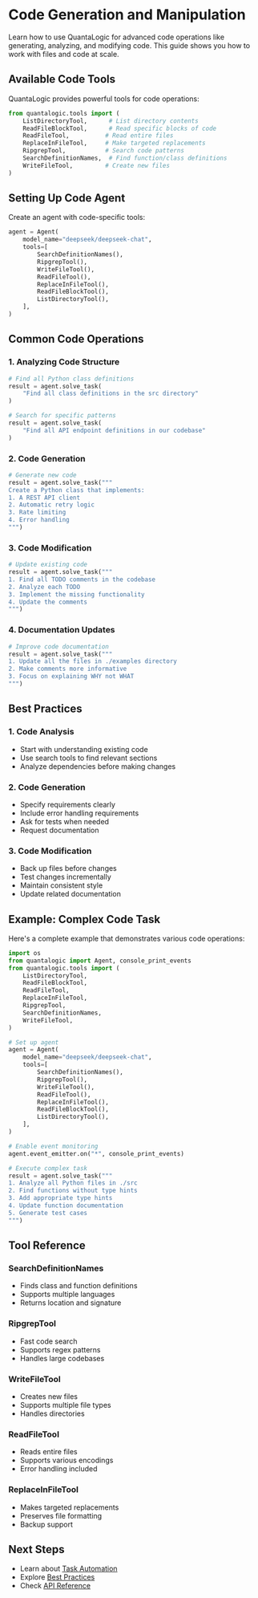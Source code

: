 # Code Generation and Manipulation

Learn how to use QuantaLogic for advanced code operations like generating, analyzing, and modifying code. This guide shows you how to work with files and code at scale.

## Available Code Tools

QuantaLogic provides powerful tools for code operations:

```python
from quantalogic.tools import (
    ListDirectoryTool,      # List directory contents
    ReadFileBlockTool,      # Read specific blocks of code
    ReadFileTool,          # Read entire files
    ReplaceInFileTool,     # Make targeted replacements
    RipgrepTool,           # Search code patterns
    SearchDefinitionNames,  # Find function/class definitions
    WriteFileTool,         # Create new files
)
```

## Setting Up Code Agent

Create an agent with code-specific tools:

```python
agent = Agent(
    model_name="deepseek/deepseek-chat",
    tools=[
        SearchDefinitionNames(),
        RipgrepTool(),
        WriteFileTool(),
        ReadFileTool(),
        ReplaceInFileTool(),
        ReadFileBlockTool(),
        ListDirectoryTool(),
    ],
)
```

## Common Code Operations

### 1. Analyzing Code Structure

```python
# Find all Python class definitions
result = agent.solve_task(
    "Find all class definitions in the src directory"
)

# Search for specific patterns
result = agent.solve_task(
    "Find all API endpoint definitions in our codebase"
)
```

### 2. Code Generation

```python
# Generate new code
result = agent.solve_task("""
Create a Python class that implements:
1. A REST API client
2. Automatic retry logic
3. Rate limiting
4. Error handling
""")
```

### 3. Code Modification

```python
# Update existing code
result = agent.solve_task("""
1. Find all TODO comments in the codebase
2. Analyze each TODO
3. Implement the missing functionality
4. Update the comments
""")
```

### 4. Documentation Updates

```python
# Improve code documentation
result = agent.solve_task("""
1. Update all the files in ./examples directory
2. Make comments more informative
3. Focus on explaining WHY not WHAT
""")
```

## Best Practices

### 1. Code Analysis
- Start with understanding existing code
- Use search tools to find relevant sections
- Analyze dependencies before making changes

### 2. Code Generation
- Specify requirements clearly
- Include error handling requirements
- Ask for tests when needed
- Request documentation

### 3. Code Modification
- Back up files before changes
- Test changes incrementally
- Maintain consistent style
- Update related documentation

## Example: Complex Code Task

Here's a complete example that demonstrates various code operations:

```python
import os
from quantalogic import Agent, console_print_events
from quantalogic.tools import (
    ListDirectoryTool,
    ReadFileBlockTool,
    ReadFileTool,
    ReplaceInFileTool,
    RipgrepTool,
    SearchDefinitionNames,
    WriteFileTool,
)

# Set up agent
agent = Agent(
    model_name="deepseek/deepseek-chat",
    tools=[
        SearchDefinitionNames(),
        RipgrepTool(),
        WriteFileTool(),
        ReadFileTool(),
        ReplaceInFileTool(),
        ReadFileBlockTool(),
        ListDirectoryTool(),
    ],
)

# Enable event monitoring
agent.event_emitter.on("*", console_print_events)

# Execute complex task
result = agent.solve_task("""
1. Analyze all Python files in ./src
2. Find functions without type hints
3. Add appropriate type hints
4. Update function documentation
5. Generate test cases
""")
```

## Tool Reference

### SearchDefinitionNames
- Finds class and function definitions
- Supports multiple languages
- Returns location and signature

### RipgrepTool
- Fast code search
- Supports regex patterns
- Handles large codebases

### WriteFileTool
- Creates new files
- Supports multiple file types
- Handles directories

### ReadFileTool
- Reads entire files
- Supports various encodings
- Error handling included

### ReplaceInFileTool
- Makes targeted replacements
- Preserves file formatting
- Backup support

## Next Steps

- Learn about [Task Automation](task-automation.md)
- Explore [Best Practices](../best-practices/tool-development.md)
- Check [API Reference](../api/tools.md)
